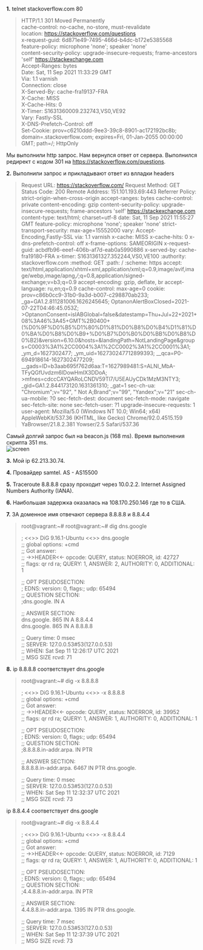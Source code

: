 **1.** telnet stackoverflow.com 80  
>HTTP/1.1 301 Moved Permanently  
>cache-control: no-cache, no-store, must-revalidate  
>location: https://stackoverflow.com/questions  
>x-request-guid: 6d871e49-7495-466d-b4dc-b172e5385568  
>feature-policy: microphone 'none'; speaker 'none'  
>content-security-policy: upgrade-insecure-requests; frame-ancestors 'self' https://stackexchange.com  
>Accept-Ranges: bytes  
>Date: Sat, 11 Sep 2021 11:33:29 GMT  
>Via: 1.1 varnish  
>Connection: close  
>X-Served-By: cache-fra19137-FRA  
>X-Cache: MISS  
>X-Cache-Hits: 0  
>X-Timer: S1631360009.232743,VS0,VE92  
>Vary: Fastly-SSL  
>X-DNS-Prefetch-Control: off  
>Set-Cookie: prov=c6210ddd-9ee3-39c8-8901-ac172192bc8b; domain=.stackoverflow.com; expires=Fri, 01-Jan-2055 00:00:00 GMT; path=/; HttpOnly  
  
Мы выполнили http запрос. Нам вернулся ответ от сервера. Выполнился редирект с кодом 301 на https://stackoverflow.com/questions.  
  
**2.** Выполнили запрос и прикладывают ответ из влладки headers  
>Request URL: https://stackoverflow.com/
>Request Method: GET
>Status Code: 200 
>Remote Address: 151.101.193.69:443
>Referrer Policy: strict-origin-when-cross-origin
>accept-ranges: bytes
>cache-control: private
>content-encoding: gzip
>content-security-policy: upgrade-insecure-requests; frame-ancestors 'self' https://stackexchange.com
>content-type: text/html; charset=utf-8
>date: Sat, 11 Sep 2021 11:55:27 GMT
>feature-policy: microphone 'none'; speaker 'none'
>strict-transport-security: max-age=15552000
>vary: Accept-Encoding,Fastly-SSL
>via: 1.1 varnish
>x-cache: MISS
>x-cache-hits: 0
>x-dns-prefetch-control: off
>x-frame-options: SAMEORIGIN
>x-request-guid: acbdfb96-eeef-406b-af7d-eab0a5990886
>x-served-by: cache-fra19180-FRA
>x-timer: S1631361327.352244,VS0,VE100
>:authority: stackoverflow.com
>:method: GET
>:path: /
>:scheme: https
>accept: text/html,application/xhtml+xml,application/xml;q=0.9,image/avif,image/webp,image/apng,*/*;q=0.8,application/signed-exchange;v=b3;q=0.9
>accept-encoding: gzip, deflate, br
>accept-language: ru,en;q=0.9
>cache-control: max-age=0
>cookie: prov=c86b0cc9-31b0-9a3d-b007-c298870ab233; _ga=GA1.2.811281006.1626245645; OptanonAlertBoxClosed=2021-07-22T04:46:45.053Z; >OptanonConsent=isIABGlobal=false&datestamp=Thu+Jul+22+2021+08%3A46%3A45+GMT%2B0400+(%D0%9F%D0%B5%D1%80%D1%81%D0%B8%D0%B4%D1%81%D0%BA%D0%B8%D0%B9+%D0%B7%D0%B0%D0%BB%D0%B8%D0%B2)&version=6.10.0&hosts=&landingPath=NotLandingPage&groups=C0003%3A1%2CC0004%3A1%2CC0002%3A1%2CC0001%3A1; _ym_d=1627302477; _ym_uid=162730247712899393; __qca=P0-694918614-1627302477209; __gads=ID=b3aab695f762d6aa:T=1627989481:S=ALNI_MbA-TFyQGfUvdzm6IDowHmIX3DDoA; >mfnes=cdccCAYQARoLCNDV59Tl7/U5EAUyCDk1MzM3NTY3; _gid=GA1.2.844173120.1631361310; _gat=1
>sec-ch-ua: "Chromium";v="92", " Not A;Brand";v="99", "Yandex";v="21"
>sec-ch-ua-mobile: ?0
>sec-fetch-dest: document
>sec-fetch-mode: navigate
>sec-fetch-site: none
>sec-fetch-user: ?1
>upgrade-insecure-requests: 1
>user-agent: Mozilla/5.0 (Windows NT 10.0; Win64; x64) AppleWebKit/537.36 (KHTML, like Gecko) Chrome/92.0.4515.159 YaBrowser/21.8.2.381 Yowser/2.5 Safari/537.36  
  
Самый долгий запрос был на beacon.js (168 ms). Время выполнения скрипта 351 ms.  
![screen](https://user-images.githubusercontent.com/87299405/132948076-5b1a9493-dc99-4e42-a3b3-732b1d99d7f8.png) 
  
**3.** Мой ip 	62.213.30.74. 
  
**4.** Провайдер samtel. AS - AS15500  
  
**5.** Traceroute 8.8.8.8 сразу проходит через 10.0.2.2. Internet Assigned Numbers Authority (IANA).  

**6.** Наибольшая задержка оказалась на 108.170.250.146 где то в США.  
  
**7.** ЗА доменное имя отвечают сервера 8.8.8.8 и 8.8.4.4  
>root@vagrant:~# root@vagrant:~# dig dns.google  
>  
>; <<>> DiG 9.16.1-Ubuntu <<>> dns.google  
>;; global options: +cmd  
>;; Got answer:  
>;; ->>HEADER<<- opcode: QUERY, status: NOERROR, id: 42727  
>;; flags: qr rd ra; QUERY: 1, ANSWER: 2, AUTHORITY: 0, ADDITIONAL: 1  
>  
>;; OPT PSEUDOSECTION:  
>; EDNS: version: 0, flags:; udp: 65494  
>;; QUESTION SECTION:  
>;dns.google.                    IN      A  
>  
>;; ANSWER SECTION:  
>dns.google.             865     IN      A       8.8.4.4  
>dns.google.             865     IN      A       8.8.8.8  
>  
>;; Query time: 0 msec  
>;; SERVER: 127.0.0.53#53(127.0.0.53)  
>;; WHEN: Sat Sep 11 12:26:17 UTC 2021  
>;; MSG SIZE  rcvd: 71  
  
**8.**  ip 8.8.8.8 соответствует dns.google  
>root@vagrant:~# dig -x 8.8.8.8  
>  
>; <<>> DiG 9.16.1-Ubuntu <<>> -x 8.8.8.8   
>;; global options: +cmd  
>;; Got answer:  
>;; ->>HEADER<<- opcode: QUERY, status: NOERROR, id: 39952  
>;; flags: qr rd ra; QUERY: 1, ANSWER: 1, AUTHORITY: 0, ADDITIONAL: 1  
>  
>;; OPT PSEUDOSECTION:  
>; EDNS: version: 0, flags:; udp: 65494  
>;; QUESTION SECTION:  
>;8.8.8.8.in-addr.arpa.          IN      PTR  
>  
>;; ANSWER SECTION:  
>8.8.8.8.in-addr.arpa.   6467    IN      PTR     dns.google.  
>  
>;; Query time: 0 msec  
>;; SERVER: 127.0.0.53#53(127.0.0.53)  
>;; WHEN: Sat Sep 11 12:32:37 UTC 2021  
>;; MSG SIZE  rcvd: 73  
  
ip 8.8.4.4 соответствует dns.google  
>root@vagrant:~# dig -x 8.8.4.4  
>  
>; <<>> DiG 9.16.1-Ubuntu <<>> -x 8.8.4.4  
>;; global options: +cmd  
>;; Got answer:  
>;; ->>HEADER<<- opcode: QUERY, status: NOERROR, id: 7129  
>;; flags: qr rd ra; QUERY: 1, ANSWER: 1, AUTHORITY: 0, ADDITIONAL: 1  
>  
>;; OPT PSEUDOSECTION:  
>; EDNS: version: 0, flags:; udp: 65494  
>;; QUESTION SECTION:  
>;4.4.8.8.in-addr.arpa.          IN      PTR  
>  
>;; ANSWER SECTION:  
>4.4.8.8.in-addr.arpa.   1395    IN      PTR     dns.google.  
>  
>;; Query time: 7 msec  
>;; SERVER: 127.0.0.53#53(127.0.0.53)  
>;; WHEN: Sat Sep 11 12:37:39 UTC 2021   
>;; MSG SIZE  rcvd: 73    
